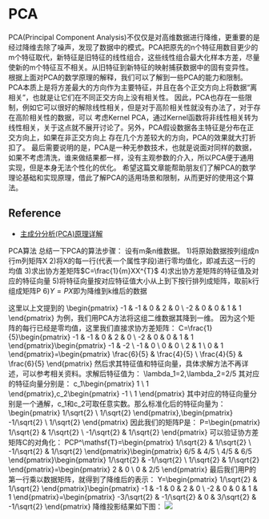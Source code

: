 # PCA
PCA(Principal Component Analysis)不仅仅是对高维数据进行降维，更重要的是经过降维去除了噪声，发现了数据中的模式。PCA把原先的n个特征用数目更少的m个特征取代，新特征是旧特征的线性组合，这些线性组合最大化样本方差，尽量使新的m个特征互不相关。从旧特征到新特征的映射捕获数据中的固有变异性。
根据上面对PCA的数学原理的解释，我们可以了解到一些PCA的能力和限制。PCA本质上是将方差最大的方向作为主要特征，并且在各个正交方向上将数据“离相关”，也就是让它们在不同正交方向上没有相关性。
因此，PCA也存在一些限制，例如它可以很好的解除线性相关，但是对于高阶相关性就没有办法了，对于存在高阶相关性的数据，可以 考虑Kernel PCA，通过Kernel函数将非线性相关转为线性相关，关于这点就不展开讨论了。另外，PCA假设数据各主特征是分布在正交方向上，如果在非正交方向上 存在几个方差较大的方向，PCA的效果就大打折扣了。
最后需要说明的是，PCA是一种无参数技术，也就是说面对同样的数据，如果不考虑清洗，谁来做结果都一样，没有主观参数的介入，所以PCA便于通用实现，但是本身无法个性化的优化。
希望这篇文章能帮助朋友们了解PCA的数学理论基础和实现原理，借此了解PCA的适用场景和限制，从而更好的使用这个算法。


## Reference
- [主成分分析(PCA)原理详解](http://blog.jobbole.com/109015/)


PCA算法
总结一下PCA的算法步骤：
设有m条n维数据。
1)将原始数据按列组成n行m列矩阵X
2)将X的每一行(代表一个属性字段)进行零均值化，即减去这一行的均值
3)求出协方差矩阵$C=\frac{1}{m}XX^{T}$
4)求出协方差矩阵的特征值及对应的特征向量
5)将特征向量按对应特征值大小从上到下按行排列成矩阵，取前k行组成矩阵P
6)$Y=PX$即为降维到k维后的数据

这里以上文提到的
\begin{pmatrix} -1 & -1 & 0 & 2 & 0 \\ -2 & 0 & 0 & 1 & 1 \end{pmatrix}
为例，我们用PCA方法将这组二维数据其降到一维。
因为这个矩阵的每行已经是零均值，这里我们直接求协方差矩阵：
C=\frac{1}{5}\begin{pmatrix} -1 & -1 & 0 & 2 & 0 \\ -2 & 0 & 0 & 1 & 1 \end{pmatrix}\begin{pmatrix} -1 & -2 \\ -1 & 0 \\ 0 & 0 \\ 2 & 1 \\ 0 & 1 \end{pmatrix}=\begin{pmatrix} \frac{6}{5} & \frac{4}{5} \\ \frac{4}{5} & \frac{6}{5} \end{pmatrix}
然后求其特征值和特征向量，具体求解方法不再详述，可以参考相关资料。求解后特征值为：
\lambda_1=2,\lambda_2=2/5
其对应的特征向量分别是：
c_1\begin{pmatrix} 1 \\ 1 \end{pmatrix},c_2\begin{pmatrix} -1 \\ 1 \end{pmatrix}
其中对应的特征向量分别是一个通解，c_1和c_2可取任意实数。那么标准化后的特征向量为：
\begin{pmatrix} 1/\sqrt{2} \\ 1/\sqrt{2} \end{pmatrix},\begin{pmatrix} -1/\sqrt{2} \\ 1/\sqrt{2} \end{pmatrix}
因此我们的矩阵P是：
P=\begin{pmatrix} 1/\sqrt{2} & 1/\sqrt{2} \\ -1/\sqrt{2} & 1/\sqrt{2} \end{pmatrix}
可以验证协方差矩阵C的对角化：
PCP^\mathsf{T}=\begin{pmatrix} 1/\sqrt{2} & 1/\sqrt{2} \\ -1/\sqrt{2} & 1/\sqrt{2} \end{pmatrix}\begin{pmatrix} 6/5 & 4/5 \\ 4/5 & 6/5 \end{pmatrix}\begin{pmatrix} 1/\sqrt{2} & -1/\sqrt{2} \\ 1/\sqrt{2} & 1/\sqrt{2} \end{pmatrix}=\begin{pmatrix} 2 & 0 \\ 0 & 2/5 \end{pmatrix}
最后我们用P的第一行乘以数据矩阵，就得到了降维后的表示：
Y=\begin{pmatrix} 1/\sqrt{2} & 1/\sqrt{2} \end{pmatrix}\begin{pmatrix} -1 & -1 & 0 & 2 & 0 \\ -2 & 0 & 0 & 1 & 1 \end{pmatrix}=\begin{pmatrix} -3/\sqrt{2} & -1/\sqrt{2} & 0 & 3/\sqrt{2} & -1/\sqrt{2} \end{pmatrix}
降维投影结果如下图：
![](http://blog.codinglabs.org/uploads/pictures/pca-tutorial/07.png)
